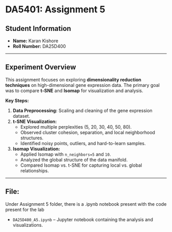 # DA5401: Assignment 5

## Student Information
- **Name:** Karan Kishore 
- **Roll Number:** DA25D400

---

## Experiment Overview
This assignment focuses on exploring **dimensionality reduction techniques** on high-dimensional gene expression data. The primary goal was to compare **t-SNE** and **Isomap** for visualization and analysis.

**Key Steps:**
1. **Data Preprocessing:** Scaling and cleaning of the gene expression dataset.
2. **t-SNE Visualization:**  
   - Explored multiple perplexities (5, 20, 30, 40, 50, 80).  
   - Observed cluster cohesion, separation, and local neighborhood structures.  
   - Identified noisy points, outliers, and hard-to-learn samples.
3. **Isomap Visualization:**  
   - Applied Isomap with `n_neighbors=5` and `10`.  
   - Analyzed the global structure of the data manifold.  
   - Compared Isomap vs. t-SNE for capturing local vs. global relationships.

---

## File:

Under Assignment 5 folder, there is a .ipynb notebook present with the code present for the lab
- `DA25D400_A5.ipynb` – Jupyter notebook containing the analysis and visualizations. 
